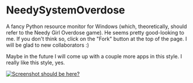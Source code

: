 # NeedySystemOverdose

A fancy Python resource monitor for Windows (which, theoretically, should refer to the Needy Girl Overdose game). He seems pretty good-looking to me. If you don't think so, click on the "Fork" button at the top of the page. I will be glad to new collaborators :)

Maybe in the future I will come up with a couple more apps in this style. I really like this style, yes.

[![Screenshot should be here?](https://i.stack.imgur.com/TRiQv.png)](https://i.stack.imgur.com/TRiQv.png)